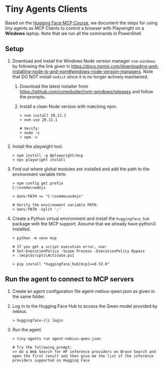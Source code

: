 # Tiny Agents Clients

Based on the [Hugging Face MCP Course](https://huggingface.co/learn/mcp-course/en/unit1/mcp-clients#tiny-agents-clients), we document the steps for using tiny agents as MCP Clients to control a browser with Playwright on a **Windows** laptop. Note that we run all the commands in PowerShell.

## Setup

1. Download and install the Windows Node version manager `nvm-windows` by following the link given in https://docs.npmjs.com/downloading-and-installing-node-js-and-npm#windows-node-version-managers. Note that DO NOT install `nodist` since it is no longer actively maintained.
  
    1. Download the latest installer from https://github.com/coreybutler/nvm-windows/releases and follow the prompts.

    1. Install a clean Node version with matching npm.

        ```
        > nvm install 20.11.1
        > nvm use 20.11.1

        # Verify:
        > node -v
        > npm -v
        ```   

1. Install the playwight tool.

    ```
    > npm install -g @playwright/mcp
    > npx playwright install
    ```

1. Find out where global modules are installed and add the path to the environment variable `PATH`.

    ```
    > npm config get prefix
    C:\nvm4w\nodejs
    
    > $env:PATH += "C:\nvm4w\nodejs"

    # Verify the environment variable PATH.
    > $env:PATH -split ';'
    ```

1. Create a Python virtual environment and install the `huggingface_hub` package with the MCP support. Assume that we already have python3 installed.

    ```
    > python -m venv mcp

    # If you get a script execution error, use:
    # Set-ExecutionPolicy -Scope Process -ExecutionPolicy Bypass
    > .\mcp\Scripts\Activate.ps1

    > pip install "huggingface_hub[mcp]>=0.32.0"
    ```

## Run the agent to connect to MCP servers

1. Create an agent configuration file agent-nebius-qwen.json as given in the same folder.

1. Log in to the Hugging Face Hub to access the Qwen model provided by nebius.

    ```
    > huggingface-cli login
    ```

1. Run the agent.

    ```
    > tiny-agents run agent-nebius-qwen.json

    # Try the following prompt:
    >> do a Web Search for HF inference providers on Brave Search and open the first result and then give me the list of the inference providers supported on Hugging Face
    ```